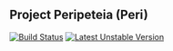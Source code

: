 ## Project Peripeteia (Peri)

[![Build Status](https://magnum.travis-ci.com/bcarroll22/peripeteia.svg?token=6BcpaX3WFV4g3ApyWWFr&branch=master)](https://magnum.travis-ci.com/bcarroll22/peripeteia)
[![Latest Unstable Version](https://poser.pugx.org/laravel/framework/v/unstable.svg)](https://packagist.org/packages/laravel/framework)
